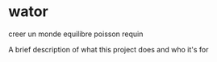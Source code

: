 # wator
creer un monde equilibre poisson requin

A brief description of what this project does and who it's for


